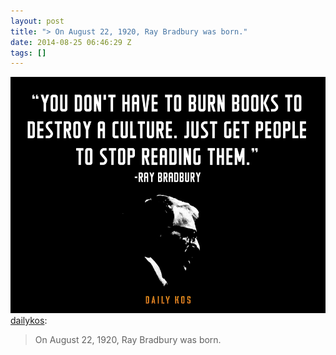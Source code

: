 ```yaml
---
layout: post
title: "> On August 22, 1920, Ray Bradbury was born."
date: 2014-08-25 06:46:29 Z
tags: []
---
```

![](/media/2014/08/95715471231.png)
[dailykos](http://dailykos.tumblr.com/post/95469868594/on-august-22-1920-ray-bradbury-was-born):

> On August 22, 1920, Ray Bradbury was born.
